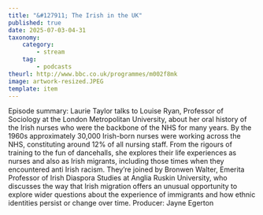 ```yaml
---
title: "&#127911; The Irish in the UK"
published: true
date: 2025-07-03-04-31
taxonomy:
    category:
        - stream
    tag:
        - podcasts
theurl: http://www.bbc.co.uk/programmes/m002f8mk
image: artwork-resized.JPEG
template: item
---
```


Episode summary: Laurie Taylor talks to Louise Ryan, Professor of Sociology at the London Metropolitan University, about her oral history of the Irish nurses who were the backbone of the NHS for many years. By the 1960s approximately 30,000 Irish-born nurses were working across the NHS, constituting around 12% of all nursing staff. From the rigours of training to the fun of dancehalls, she explores their life experiences as nurses and also as Irish migrants, including those times when they encountered anti Irish racism. They&rsquo;re joined by Bronwen Walter, Emerita Professor of Irish Diaspora Studies at Anglia Ruskin University, who discusses the way that Irish migration offers an unusual opportunity to explore wider questions about the experience of immigrants and how ethnic identities persist or change over time. Producer: Jayne Egerton

